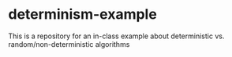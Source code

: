 # determinism-example

This is a repository for an in-class example about deterministic vs. random/non-deterministic algorithms
